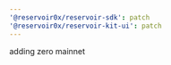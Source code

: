 ```yaml
---
'@reservoir0x/reservoir-sdk': patch
'@reservoir0x/reservoir-kit-ui': patch
---
```


adding zero mainnet
